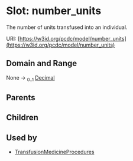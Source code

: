 
# Slot: number_units


The number of units transfused into an individual.

URI: [https://w3id.org/pcdc/model/number_units](https://w3id.org/pcdc/model/number_units)


## Domain and Range

None &#8594;  <sub>0..1</sub> [Decimal](types/Decimal.md)

## Parents


## Children


## Used by

 * [TransfusionMedicineProcedures](TransfusionMedicineProcedures.md)
